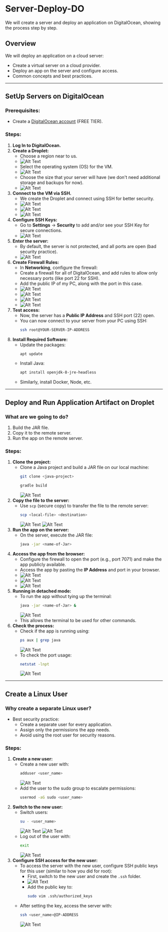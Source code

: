 # Server-Deploy-DO 

We will create a server and deploy an application on DigitalOcean, showing the process step by step.

## Overview
We will deploy an application on a cloud server:
- Create a virtual server on a cloud provider.
- Deploy an app on the server and configure access.
- Common concepts and best practices.

---

## SetUp Servers on DigitalOcean

### Prerequisites:
- Create a [DigitalOcean account](https://www.digitalocean.com/) (FREE TIER).

### Steps:
1. **Log In to DigitalOcean.**
2. **Create a Droplet:**
   - Choose a region near to us.
   - ![Alt Text](Cloud-and-Infrastructure-as-Service/SetUp-Servers-on-Digital-Ocean/2-region.png)
   - Select the operating system (OS) for the VM.
   - ![Alt Text](Cloud-and-Infrastructure-as-Service/SetUp-Servers-on-Digital-Ocean/3-OS.png)
   - Choose the size that your server will have (we don't need additional storage and backups for now).
   - ![Alt Text](Cloud-and-Infrastructure-as-Service/SetUp-Servers-on-Digital-Ocean/4-Size.png)
3. **Connect to the VM via SSH.**
   - We create the Droplet and connect using SSH for better security.
   - ![Alt Text](Cloud-and-Infrastructure-as-Service/SetUp-Servers-on-Digital-Ocean/5-Connection-SSH.png)
   - ![Alt Text](Cloud-and-Infrastructure-as-Service/SetUp-Servers-on-Digital-Ocean/6-create-droplet.png)
   - ![Alt Text](Cloud-and-Infrastructure-as-Service/SetUp-Servers-on-Digital-Ocean/7-create-droplet.png)
4. **Configure SSH Keys:**
   - Go to **Settings** -> **Security** to add and/or see your SSH Key for secure connections.
   - ![Alt Text](Cloud-and-Infrastructure-as-Service/SetUp-Servers-on-Digital-Ocean/8-Settings-and-Security.png)
5. **Enter the server:**
   - By default, the server is not protected, and all ports are open (bad security practice).
   - ![Alt Text](Cloud-and-Infrastructure-as-Service/SetUp-Servers-on-Digital-Ocean/9-Into-our-server.png)
6. **Create Firewall Rules:**
   - In **Networking**, configure the firewall:
   - Create a firewall for all of DigitalOcean, and add rules to allow only necessary ports (like port 22 for SSH).
   - Add the public IP of my PC, along with the port in this case.
   - ![Alt Text](Cloud-and-Infrastructure-as-Service/SetUp-Servers-on-Digital-Ocean/10-go-to-networking.png)
   - ![Alt Text](Cloud-and-Infrastructure-as-Service/SetUp-Servers-on-Digital-Ocean/11-Edit-firewall.png)
   - ![Alt Text](Cloud-and-Infrastructure-as-Service/SetUp-Servers-on-Digital-Ocean/12-Conf-Name-Conn-Opt.png)
   - ![Alt Text](Cloud-and-Infrastructure-as-Service/SetUp-Servers-on-Digital-Ocean/13-Add-Droplet.png)
7. **Test access:**
   - Now, the server has a **Public IP Address** and SSH port (22) open.
   - You can now connect to your server from your PC using SSH:
     ```bash
     ssh root@YOUR-SERVER-IP-ADDRESS
     ```
8. **Install Required Software:**
   - Update the packages:
     ```bash
     apt update
     ```
   - Install Java:
     ```bash
     apt install openjdk-8-jre-headless
     ```
   - Similarly, install Docker, Node, etc.

---

## Deploy and Run Application Artifact on Droplet

### What are we going to do?
1. Build the JAR file.
2. Copy it to the remote server.
3. Run the app on the remote server.

### Steps:
1. **Clone the project:**
   - Clone a Java project and build a JAR file on our local machine:
     ```bash
     git clone <java-project>
     ```
     ```bash
     gradle build
     ```
     ![Alt Text](Cloud-and-Infrastructure-as-Service/Deploy-And-Run-Application-Artifact-on-Droplet/1-Build-File.png)
2. **Copy the file to the server:**
   - Use `scp` (secure copy) to transfer the file to the remote server:
     ```bash
     scp <local-file> <destination>
     ```
     ![Alt Text](Cloud-and-Infrastructure-as-Service/Deploy-And-Run-Application-Artifact-on-Droplet/2-Secure-Copy.png)
     ![Alt Text](Cloud-and-Infrastructure-as-Service/Deploy-And-Run-Application-Artifact-on-Droplet/3-Secure-Copy.png)
3. **Run the app on the server:**
   - On the server, execute the JAR file:
     ```bash
     java -jar <name-of-Jar>
     ```
4. **Access the app from the browser:**
   - Configure the firewall to open the port (e.g., port 7071) and make the app publicly available.
   - Access the app by pasting the **IP Address** and port in your browser.
   - ![Alt Text](Cloud-and-Infrastructure-as-Service/Deploy-And-Run-Application-Artifact-on-Droplet/7071-port)
   - ![Alt Text](Cloud-and-Infrastructure-as-Service/Deploy-And-Run-Application-Artifact-on-Droplet/5-Config-Firewall.png)
   - ![Alt Text](Cloud-and-Infrastructure-as-Service/Deploy-And-Run-Application-Artifact-on-Droplet/6-App-Working.png)
5. **Running in detached mode:**
   - To run the app without tying up the terminal:
     ```bash
     java -jar <name-of-Jar> &
     ```
     ![Alt Text](Cloud-and-Infrastructure-as-Service/Deploy-And-Run-Application-Artifact-on-Droplet/7-Without-Attach.png)
   - This allows the terminal to be used for other commands.
6. **Check the process:**
   - Check if the app is running using:
     ```bash
     ps aux | grep java
     ```
     ![Alt Text](Cloud-and-Infrastructure-as-Service/Deploy-And-Run-Application-Artifact-on-Droplet/8-Check-apps.png)
   - To check the port usage:
     ```bash
     netstat -lnpt
     ```
     ![Alt Text](Cloud-and-Infrastructure-as-Service/Deploy-And-Run-Application-Artifact-on-Droplet/9-port-running.png)

---

## Create a Linux User

### Why create a separate Linux user?
- Best security practice: 
   - Create a separate user for every application.
   - Assign only the permissions the app needs.
   - Avoid using the root user for security reasons.

### Steps:
1. **Create a new user:**
   - Create a new user with:
     ```bash
     adduser <user_name>
     ```
     ![Alt Text](Cloud-and-Infrastructure-as-Service/Create-a-linux-user/1-Set-new-user.png)
   - Add the user to the sudo group to escalate permissions:
     ```bash
     usermod -aG sudo <user_name>
     ```
2. **Switch to the new user:**
   - Switch users:
     ```bash
     su - <user_name>
     ```
     ![Alt Text](Cloud-and-Infrastructure-as-Service/Create-a-linux-user/2-Switch-Server.png)
     ![Alt Text](Cloud-and-Infrastructure-as-Service/Create-a-linux-user/3-Switch-Server.png)
   - Log out of the user with:
     ```bash
     exit
     ```
     ![Alt Text](Cloud-and-Infrastructure-as-Service/Create-a-linux-user/4-LogOut.png)
3. **Configure SSH access for the new user:**
   - To access the server with the new user, configure SSH public keys for this user (similar to how you did for root):
     - First, switch to the new user and create the `.ssh` folder.
     - ![Alt Text](Cloud-and-Infrastructure-as-Service/Create-a-linux-user/5-Config-SSH-Key-for-User.png)
     - Add the public key to:
       ```bash
       sudo vim .ssh/authorized_keys
       ```
   - After setting the key, access the server with:
     ```bash
     ssh <user_name>@IP-ADDRESS
     ```
     ![Alt Text](Cloud-and-Infrastructure-as-Service/Create-a-linux-user/6-Enter-to-our-server-user.png)


